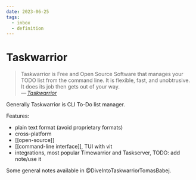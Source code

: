 ```yaml
---
date: 2023-06-25
tags:
  - inbox
  - definition
---
```


# Taskwarrior

> Taskwarrior is Free and Open Source Software that manages your TODO list from
> the command line. It is flexible, fast, and unobtrusive. It does its job then
> gets out of your way.\
> —&thinsp;<cite>[Taskwarrior](https://taskwarrior.org/)</cite>

Generally Taskwarrior is CLI To-Do list manager.

Features:
- plain text format (avoid proprietary formats)
- cross-platform
- [[open-source]]
- [[command-line interface]], TUI with vit
- integrations, most popular Timewarrior and Taskserver, TODO: add note/use it

Some general notes available in @DiveIntoTaskwarriorTomasBabej.
